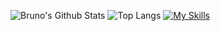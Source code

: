 ![Bruno's Github Stats](https://github-readme-stats.vercel.app/api?username=brunoaseff&show_icons=true&bg_color=00000000&hide_border=true&theme=tokyonight)
![Top Langs](https://github-readme-stats.vercel.app/api/top-langs/?username=brunoaseff&size_weight=0.5&count_weight=0.5&bg_color=00000000&hide_border=true&layout=compact&theme=tokyonight)
[![My Skills](https://skillicons.dev/icons?i=js,ts,react,postgres,express,cpp,nextjs,html,css,vue,vuetify,tailwindcss,prisma,docker)](https://skillicons.dev)

